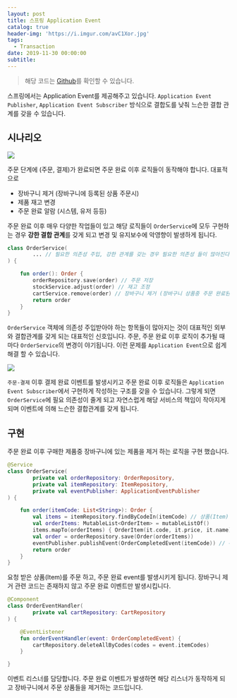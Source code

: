 ```yaml
---
layout: post
title: 스프링 Application Event
catalog: true
header-img: 'https://i.imgur.com/avC1Xor.jpg'
tags:
  - Transaction
date: 2019-11-30 00:00:00
subtitle:
---
```


> 해당 코드는 [Github](https://github.com/cheese10yun/blog-sample/tree/master/application-event)를 확인할 수 있습니다.

스프링에서는 Application Event를 제공해주고 있습니다. `Application Event Publisher`, `Application Event Subscriber` 방식으로 결합도를 낮춰 느슨한 결합 관계를 갖을 수 있습니다.

## 시나리오
![](https://github.com/cheese10yun/TIL/blob/master/assets/event-part-1.png?raw=true)

주문 단계에 (주문, 결제)가 완료되면 주문 완료 이후 로직들이 동작해야 합니다. 대표적으로 

* 장바구니 제거 (장바구니에 등록된 상품 주문시)
* 제품 재고 변경
* 주문 완료 알람 (시스템, 유저 등등)

주문 완료 이후 매우 다양한 작업들이 있고 해당 로직들이 `OrderService`에 모두 구현하는 경우 **강한 결합 관계**를 갖게 되고 변경 및 유지보수에 악영향이 발생하게 됩니다.

```kotlin
class OrderService(
        ... // 필요한 의존성 주입, 강한 관계를 갖는 경우 필요한 의존성 들이 많아진다.
) {

    fun order(): Order {
        orderRepository.save(order) // 주문 저장
        stockService.adjust(order) // 재고 조정
        cartService.remove(order) // 장바구니 제거 (장바구니 상품중 주문 완료된 상품 제거)
        return order
    }
}
```
`OrderService` 객체에 의존성 주입받아야 하는 항목들이 많아지는 것이 대표적인 외부와 결합관계를 갖게 되는 대표적인 신호입니다. 주문, 주문 완료 이후 로직이 추가될 때마다 `OrderService`의 변경이 야기됩니다. 이런 문제를 `Application Event`으로 쉽게 해결 할 수 있습니다.


![](https://github.com/cheese10yun/TIL/blob/master/assets/event-part-2.png?raw=true)

`주문-결제` 이후 결제 완료 이벤트를 발생시키고 주문 완료 이후 로직들은 `Application Event Subscriber`에서 구현하게 작성하는 구조를 갖을 수 있습니다. 그렇게 되면 `OrderService`에 필요 의존성이 줄게 되고 자연스럽게 해당 서비스의 책임이 작아지게 되며 이벤트에 의해 느슨한 결합관계를 갖게 됩니다.

## 구현

주문 완료 이후 구매한 제품중 장바구니에 있는 제품을 제거 하는 로직을 구현 했습니다.

```kotlin
@Service
class OrderService(
        private val orderRepository: OrderRepository,
        private val itemRepository: ItemRepository,
        private val eventPublisher: ApplicationEventPublisher
) {

    fun order(itemCode: List<String>): Order {
        val items = itemRepository.findByCodeIn(itemCode) // 상품(Item) 조회
        val orderItems: MutableList<OrderItem> = mutableListOf()
        items.mapTo(orderItems) { OrderItem(it.code, it.price, it.name) }
        val order = orderRepository.save(Order(orderItems))
        eventPublisher.publishEvent(OrderCompletedEvent(itemCode)) // 주문 완료 이벤트 발생, 주문한 아이템 code 전송
        return order
    }
}
```
요청 받은 상품(Item)를 주문 하고, 주문 완료 event를 발생시키게 됩니다. 장바구니 제거 관련 코드는 존재하지 않고 주문 완료 이벤트만 발생시킵니다.

```kotlin
@Component
class OrderEventHandler(
        private val cartRepository: CartRepository
) {

    @EventListener
    fun orderEventHandler(event: OrderCompletedEvent) {
        cartRepository.deleteAllByCodes(codes = event.itemCodes)
    }

}
```
이벤트 리스너를 담당합니다. 주문 완료 이벤트가 발생하면 해당 리스너가 동작하게 되고 장바구니에서 주문 상품들을 제거하는 코드입니다.